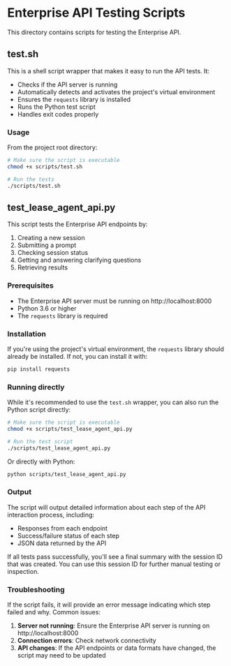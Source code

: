 # Enterprise API Testing Scripts

This directory contains scripts for testing the Enterprise API.

## test.sh

This is a shell script wrapper that makes it easy to run the API tests. It:

- Checks if the API server is running
- Automatically detects and activates the project's virtual environment
- Ensures the `requests` library is installed
- Runs the Python test script
- Handles exit codes properly

### Usage

From the project root directory:

```bash
# Make sure the script is executable
chmod +x scripts/test.sh

# Run the tests
./scripts/test.sh
```

## test_lease_agent_api.py

This script tests the Enterprise API endpoints by:
1. Creating a new session
2. Submitting a prompt
3. Checking session status
4. Getting and answering clarifying questions
5. Retrieving results

### Prerequisites

- The Enterprise API server must be running on http://localhost:8000
- Python 3.6 or higher
- The `requests` library is required

### Installation

If you're using the project's virtual environment, the `requests` library should already be installed. If not, you can install it with:

```bash
pip install requests
```

### Running directly

While it's recommended to use the `test.sh` wrapper, you can also run the Python script directly:

```bash
# Make sure the script is executable
chmod +x scripts/test_lease_agent_api.py

# Run the test script
./scripts/test_lease_agent_api.py
```

Or directly with Python:

```bash
python scripts/test_lease_agent_api.py
```

### Output

The script will output detailed information about each step of the API interaction process, including:
- Responses from each endpoint
- Success/failure status of each step
- JSON data returned by the API

If all tests pass successfully, you'll see a final summary with the session ID that was created. You can use this session ID for further manual testing or inspection.

### Troubleshooting

If the script fails, it will provide an error message indicating which step failed and why. Common issues:

1. **Server not running**: Ensure the Enterprise API server is running on http://localhost:8000
2. **Connection errors**: Check network connectivity
3. **API changes**: If the API endpoints or data formats have changed, the script may need to be updated 